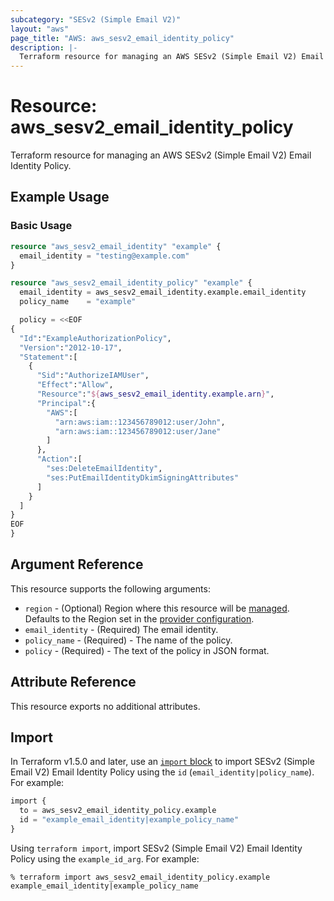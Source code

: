 ```yaml
---
subcategory: "SESv2 (Simple Email V2)"
layout: "aws"
page_title: "AWS: aws_sesv2_email_identity_policy"
description: |-
  Terraform resource for managing an AWS SESv2 (Simple Email V2) Email Identity Policy.
---
```

# Resource: aws_sesv2_email_identity_policy

Terraform resource for managing an AWS SESv2 (Simple Email V2) Email Identity Policy.

## Example Usage

### Basic Usage

```terraform
resource "aws_sesv2_email_identity" "example" {
  email_identity = "testing@example.com"
}

resource "aws_sesv2_email_identity_policy" "example" {
  email_identity = aws_sesv2_email_identity.example.email_identity
  policy_name    = "example"

  policy = <<EOF
{
  "Id":"ExampleAuthorizationPolicy",
  "Version":"2012-10-17",
  "Statement":[
    {
      "Sid":"AuthorizeIAMUser",
      "Effect":"Allow",
      "Resource":"${aws_sesv2_email_identity.example.arn}",
      "Principal":{
        "AWS":[
          "arn:aws:iam::123456789012:user/John",
          "arn:aws:iam::123456789012:user/Jane"
        ]
      },
      "Action":[
        "ses:DeleteEmailIdentity",
        "ses:PutEmailIdentityDkimSigningAttributes"
      ]
    }
  ]
}
EOF
}
```

## Argument Reference

This resource supports the following arguments:

* `region` - (Optional) Region where this resource will be [managed](https://docs.aws.amazon.com/general/latest/gr/rande.html#regional-endpoints). Defaults to the Region set in the [provider configuration](https://registry.terraform.io/providers/hashicorp/aws/latest/docs#aws-configuration-reference).
* `email_identity` - (Required) The email identity.
* `policy_name` - (Required) - The name of the policy.
* `policy` - (Required) - The text of the policy in JSON format.

## Attribute Reference

This resource exports no additional attributes.

## Import

In Terraform v1.5.0 and later, use an [`import` block](https://developer.hashicorp.com/terraform/language/import) to import SESv2 (Simple Email V2) Email Identity Policy using the `id` (`email_identity|policy_name`). For example:

```terraform
import {
  to = aws_sesv2_email_identity_policy.example
  id = "example_email_identity|example_policy_name"
}
```

Using `terraform import`, import SESv2 (Simple Email V2) Email Identity Policy using the `example_id_arg`. For example:

```console
% terraform import aws_sesv2_email_identity_policy.example example_email_identity|example_policy_name
```
